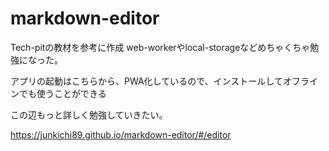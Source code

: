 # markdown-editor

Tech-pitの教材を参考に作成
web-workerやlocal-storageなどめちゃくちゃ勉強になった。

アプリの起動はこちらから、PWA化しているので、インストールしてオフラインでも使うことができる

この辺もっと詳しく勉強していきたい。

https://junkichi89.github.io/markdown-editor/#/editor